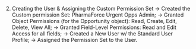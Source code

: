 2. Creating the User & Assigning the Custom Permission Set
-> Created the Custom permission Set: PharmaForce Urgent Opps Admin;
-> Granted Object Permissions (for the Opportunity object): Read, Create, Edit, Delete, View All;
-> Granted Field-Level Permissions: Read and Edit Access for all fields;
-> Created a New User w/ the Standard User Profile;
-> Assigned the Permission Set to the User.
